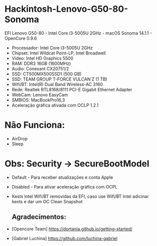 # Hackintosh-Lenovo-G50-80-Sonoma

EFI Lenovo G50-80 - Intel Core i3-5005U 2GHz - macOS Sonoma 14.1.1 - OpenCore 0.9.6
    
- Processador: Intel Core i3-5005U 2GHz
- Chipset: Intel Wildcat Point-LP, Intel Broadwell
- Video: Intel HD Graphics 5500
- RAM: DDR3 16GB (1600MHz)
- Audio: Conexant CX20751/2 
- SSD: CT500MX500SSD1  (500 GB)
- SSD: TEAM GROUP T-FORCE VULCAN Z (1 TB)
- Wifi/BT: Intel(R) Dual Band Wireless-AC 3160
- Rede: Realtek RTL8168/8111 PCI-E Gigabit Ethernet Adapter
- WebCam: Lenovo EasyCam 
- SMBIOS: MacBookPro16,3
- Aceleração gráfica ativada com OCLP 1.2.1

# Não Funciona:
 - AirDrop
 - Sleep


# Obs: Security -> SecureBootModel 
- Default - Para receber atualizações e conta Apple
- Disabled - Para ativar aceleração gráfica com OCPL

- Kests Intel Wifi/BT removidas da EFI, caso use Wifi/BT Intel adicinar kexts e dar um OC Clean Snapshot


  ## Agradecimentos:
- [Opencore Team] https://dortania.github.io/getting-started/
- [Gabriel Luchina] https://github.com/luchina-gabriel

